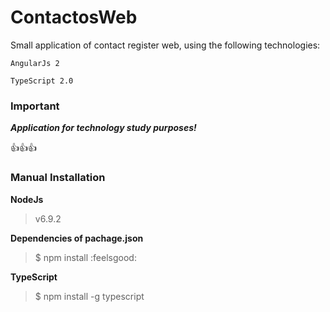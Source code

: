 # ContactosWeb

Small application of contact register web, using the following technologies:

`AngularJs 2`

`TypeScript 2.0`

### Important
***Application for technology study purposes!***

:+1::+1::+1:

### Manual Installation
**NodeJs**

> v6.9.2

**Dependencies of pachage.json**
> $ npm install
:feelsgood:

**TypeScript**

> $ npm install -g typescript





